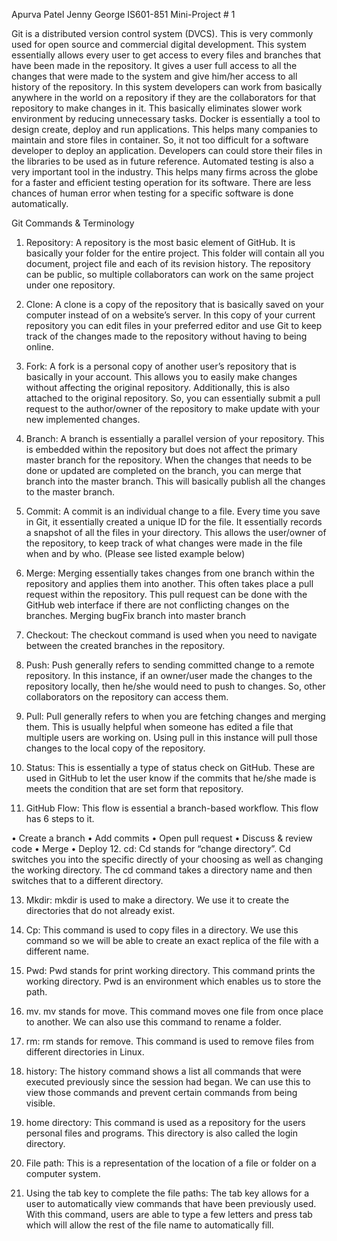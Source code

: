 Apurva Patel
Jenny George
IS601-851
Mini-Project # 1

Git is a distributed version control system (DVCS). This is very commonly used for open source and commercial digital development. This system essentially allows every user to get access to every files and branches that have been made in the repository. It gives a user full access to all the changes that were made to the system and give him/her access to all history of the repository. In this system developers can work from basically anywhere in the world on a repository if they are the collaborators for that repository to make changes in it. This basically eliminates slower work environment by reducing unnecessary tasks. Docker is essentially a tool to design create, deploy and run applications. This helps many companies to maintain and store files in container. So, it not too difficult for a software developer to deploy an application. Developers can could store their files in the libraries to be used as in future reference. 
Automated testing is also a very important tool in the industry. This helps many firms across the globe for a faster and efficient testing operation for its software. There are less chances of human error when testing for a specific software is done automatically. 














Git Commands & Terminology
1.	Repository: A repository is the most basic element of GitHub. It is basically your folder for the entire project. This folder will contain all you document, project file and each of its revision history. The repository can be public, so multiple collaborators can work on the same project under one repository. 















2.	Clone:  A clone is a copy of the repository that is basically saved on your computer instead of on a website’s server. In this copy of your current repository you can edit files in your preferred editor and use Git to keep track of the changes made to the repository without having to being online.














3.	Fork: A fork is a personal copy of another user’s repository that is basically in your account. This allows you to easily make changes without affecting the original repository. Additionally, this is also attached to the original repository. So, you can essentially submit a pull request to the author/owner of the repository to make update with your new implemented changes.








4.	Branch: A branch is essentially a parallel version of your repository. This is embedded within the repository but does not affect the primary master branch for the repository. When the changes that needs to be done or updated are completed on the branch, you can merge that branch into the master branch. This will basically publish all the changes to the master branch.












5.	Commit: A commit is an individual change to a file. Every time you save in Git, it essentially created a unique ID for the file. It essentially records a snapshot of all the files in your directory. This allows the user/owner of the repository, to keep track of what changes were made in the file when and by who.  (Please see listed example below)










6.	Merge: Merging essentially takes changes from one branch within the repository and applies them into another. This often takes place a pull request within the repository. This pull request can be done with the GitHub web interface if there are not conflicting changes on the branches. 
Merging bugFix branch into master branch
























7.	Checkout: The checkout command is used when you need to navigate between the created branches in the repository.









	





















8.	Push: Push generally refers to sending committed change to a remote repository. In this instance, if an owner/user made the changes to the repository locally, then he/she would need to push to changes. So, other collaborators on the repository can access them.





























9.	Pull: Pull generally refers to when you are fetching changes and merging them. This is usually helpful when someone has edited a file that multiple users are working on. Using pull in this instance will pull those changes to the local copy of the repository.  



	














10.	Status: This is essentially a type of status check on GitHub. These are used in GitHub to let the user know if the commits that he/she made is meets the condition that are set form that repository.  

11.	GitHub Flow: This flow is essential a branch-based workflow. This flow has 6 steps to it. 

•	Create a branch
•	Add commits
•	Open pull request
•	Discuss & review code
•	Merge
•	Deploy
12.	cd:  Cd stands for “change directory”.  Cd switches you into the specific directly of your choosing as well as changing the working directory.  The cd command takes a directory name and then switches that to a different directory.  
 

13.	Mkdir:  mkdir is used to make a directory. We use it to create the directories that do not already exist.

 

14.	Cp:  This command is used to copy files in a directory. We use this command so we will be able to create an exact replica of the file with a different name. 

 

15.	Pwd:  Pwd stands for print working directory. This command prints the working directory. Pwd is an environment which enables us to store the path. 

 

16.	mv. mv stands for move. This command moves one file from once place to another. We can also use this command to rename a folder.

  

17.	rm: rm stands for remove. This command is used to remove files from different directories in Linux. 

 

18.	history: The history command shows a list all commands that were executed previously since the session had began. We can use this to view those commands and prevent certain commands from being visible. 

 

19.	home directory: This command is used as a repository for the users personal files and programs. This directory is also called the login directory.

20.	File path: This is a representation of the location of a file or folder on a computer system.

21.	Using the tab key to complete the file paths: The tab key allows for a user to automatically view commands that have been previously used. With this command, users are able to type a few letters and press tab which will allow the rest of the file name to automatically fill. 
